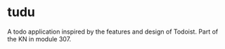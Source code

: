# tudu

A todo application inspired by the features and design of Todoist. Part of the KN in module 307.